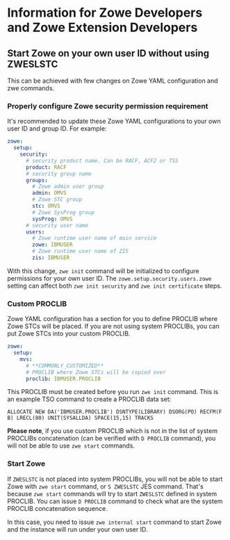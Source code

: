 # Information for Zowe Developers and Zowe Extension Developers

## Start Zowe on your own user ID without using ZWESLSTC

This can be achieved with few changes on Zowe YAML configuration and zwe commands.

### Properly configure Zowe security permission requirement

It's recommended to update these Zowe YAML configurations to your own user ID and group ID. For example:

```yaml
zowe:
  setup:
    security:
      # security product name. Can be RACF, ACF2 or TSS
      product: RACF
      # security group name
      groups:
        # Zowe admin user group
        admin: OMVS
        # Zowe STC group
        stc: OMVS
        # Zowe SysProg group
        sysProg: OMVS
      # security user name
      users:
        # Zowe runtime user name of main service
        zowe: IBMUSER
        # Zowe runtime user name of ZIS
        zis: IBMUSER
```

With this change, `zwe init` command will be initialized to configure permissions for your own user ID. The `zowe.setup.security.users.zowe` setting can affect both `zwe init security` and `zwe init certificate` steps.

### Custom PROCLIB

Zowe YAML configuration has a section for you to define PROCLIB where Zowe STCs will be placed. If you are not using system PROCLIBs, you can put Zowe STCs into your custom PROCLIB.

```yaml
zowe:
  setup:
    mvs:
      # **COMMONLY_CUSTOMIZED**
      # PROCLIB where Zowe STCs will be copied over
      proclib: IBMUSER.PROCLIB
```

This PROCLIB must be created before you run `zwe init` command. This is an example TSO command to create a PROCLIB data set:

```
ALLOCATE NEW DA('IBMUSER.PROCLIB') DSNTYPE(LIBRARY) DSORG(PO) RECFM(F B) LRECL(80) UNIT(SYSALLDA) SPACE(15,15) TRACKS
```

**Please note**, if you use custom PROCLIB which is not in the list of system PROCLIBs concatenation (can be verified with `D PROCLIB` command), you will not be able to use `zwe start` commands. 

### Start Zowe

If `ZWESLSTC` is not placed into system PROCLIBs, you will not be able to start Zowe with `zwe start` command, or `S ZWESLSTC` JES command. That's because `zwe start` commands will try to start `ZWESLSTC` defined in system PROCLIB. You can issue `D PROCLIB` command to check what are the system PROCLIB concatenation sequence.

In this case, you need to issue `zwe internal start` command to start Zowe and the instance will run under your own user ID.
